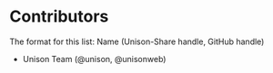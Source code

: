# Contributors

The format for this list: Name (Unison-Share handle, GitHub handle)

* Unison Team (@unison, @unisonweb)